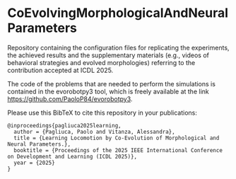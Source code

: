 # CoEvolvingMorphologicalAndNeuralParameters

Repository containing the configuration files for replicating the experiments, the achieved results and the supplementary materials (e.g., videos of behavioral strategies and evolved morphologies) referring to the contribution accepted at ICDL 2025.

The code of the problems that are needed to perform the simulations is contained in the evorobotpy3 tool, which is freely available at the link https://github.com/PaoloP84/evorobotpy3.

Please use this BibTeX to cite this repository in your publications:
```
@inproceedings{pagliuca2025learning,
  author = {Pagliuca, Paolo and Vitanza, Alessandra},
  title = {Learning Locomotion by Co-Evolution of Morphological and Neural Parameters.},
  booktitle = {Proceedings of the 2025 IEEE International Conference on Development and Learning (ICDL 2025)},
  year = {2025}
}
```
